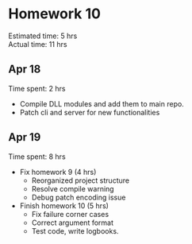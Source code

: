# Homework 10

Estimated time: 5 hrs  
Actual time: 11 hrs 

## Apr 18

Time spent: 2 hrs
- Compile DLL modules and add them to main repo.
- Patch cli and server for new functionalities

## Apr 19
Time spent: 8 hrs
- Fix homework 9 (4 hrs)
    - Reorganized project structure
    - Resolve compile warning
    - Debug patch encoding issue
- Finish homework 10 (5 hrs)
    - Fix failure corner cases 
    - Correct argument format
    - Test code, write logbooks.


